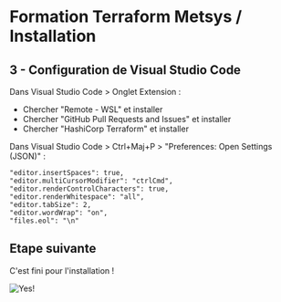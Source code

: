 # Formation Terraform Metsys / Installation

  

## 3 - Configuration de Visual Studio Code

Dans Visual Studio Code > Onglet Extension :
 - Chercher "Remote - WSL" et installer
 - Chercher "GitHub Pull Requests and Issues" et installer
 - Chercher "HashiCorp Terraform" et installer

Dans Visual Studio Code > Ctrl+Maj+P > "Preferences: Open Settings (JSON)" :

    "editor.insertSpaces": true,
    "editor.multiCursorModifier": "ctrlCmd",
    "editor.renderControlCharacters": true,
    "editor.renderWhitespace": "all",
    "editor.tabSize": 2,
    "editor.wordWrap": "on",
    "files.eol": "\n"

## Etape suivante
C'est fini pour l'installation !

<img src="https://media.giphy.com/media/3ohzdIuqJoo8QdKlnW/giphy.gif" alt="Yes!" />